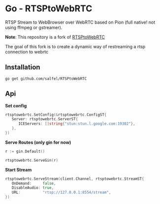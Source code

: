 # Go - RTSPtoWebRTC

RTSP Stream to WebBrowser over WebRTC based on Pion (full native! not using ffmpeg or gstreamer).

**Note**: This repository is a fork of [RTSPtoWebRTC](https://github.com/deepch/RTSPtoWebRTC)

The goal of this fork is to create a dynamic way of restreaming a rtsp connection to webrtc


## Installation

```
go get github.com/salfel/RTSPtoWebRTC
```

## Api

**Set config**

```go
rtsptowebrtc.SetConfig(&rtsptowebrtc.ConfigST{
   Server: rtsptowebrtc.ServerST{
      ICEServers: []string{"stun:stun.l.google.com:19302"},
   },
})
```

**Serve Routes (only gin for now)**

```go
r := gin.Default()

rtsptowebrtc.ServeGin(r)
```

**Start Stream**

```go
rtsptowebrtc.ServeStream(client.Channel, rtsptowebrtc.StreamST{
   OnDemand:     false,
   DisableAudio: true,
   URL:          "rtsp://127.0.0.1:8554/stream",
})
```
